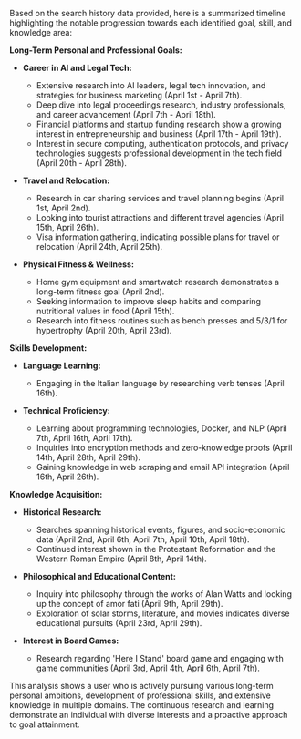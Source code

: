 Based on the search history data provided, here is a summarized timeline highlighting the notable progression towards each identified goal, skill, and knowledge area:

**Long-Term Personal and Professional Goals:**
- **Career in AI and Legal Tech:**
  - Extensive research into AI leaders, legal tech innovation, and strategies for business marketing (April 1st - April 7th).
  - Deep dive into legal proceedings research, industry professionals, and career advancement (April 7th - April 18th).
  - Financial platforms and startup funding research show a growing interest in entrepreneurship and business (April 17th - April 19th).
  - Interest in secure computing, authentication protocols, and privacy technologies suggests professional development in the tech field (April 20th - April 28th).

- **Travel and Relocation:**
  - Research in car sharing services and travel planning begins (April 1st, April 2nd).
  - Looking into tourist attractions and different travel agencies (April 15th, April 26th).
  - Visa information gathering, indicating possible plans for travel or relocation (April 24th, April 25th).

- **Physical Fitness & Wellness:**
  - Home gym equipment and smartwatch research demonstrates a long-term fitness goal (April 2nd).
  - Seeking information to improve sleep habits and comparing nutritional values in food (April 15th).
  - Research into fitness routines such as bench presses and 5/3/1 for hypertrophy (April 20th, April 23rd).

**Skills Development:**
- **Language Learning:**
  - Engaging in the Italian language by researching verb tenses (April 16th).

- **Technical Proficiency:**
  - Learning about programming technologies, Docker, and NLP (April 7th, April 16th, April 17th).
  - Inquiries into encryption methods and zero-knowledge proofs (April 14th, April 28th, April 29th).
  - Gaining knowledge in web scraping and email API integration (April 16th, April 26th).

**Knowledge Acquisition:**
- **Historical Research:**
  - Searches spanning historical events, figures, and socio-economic data (April 2nd, April 6th, April 7th, April 10th, April 18th).
  - Continued interest shown in the Protestant Reformation and the Western Roman Empire (April 8th, April 14th).

- **Philosophical and Educational Content:**
  - Inquiry into philosophy through the works of Alan Watts and looking up the concept of amor fati (April 9th, April 29th).
  - Exploration of solar storms, literature, and movies indicates diverse educational pursuits (April 23rd, April 29th).

- **Interest in Board Games:**
  - Research regarding 'Here I Stand' board game and engaging with game communities (April 3rd, April 4th, April 6th, April 7th).

This analysis shows a user who is actively pursuing various long-term personal ambitions, development of professional skills, and extensive knowledge in multiple domains. The continuous research and learning demonstrate an individual with diverse interests and a proactive approach to goal attainment.